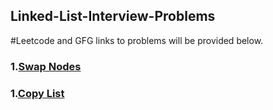 <h2>Linked-List-Interview-Problems</h2>
#Leetcode and GFG links to problems will be provided below.


<h3>1.<a href="https://leetcode.com/problems/swapping-nodes-in-a-linked-list">Swap Nodes</a></h3>
<h3>1.<a href="https://leetcode.com/problems/copy-list-with-random-pointer/">Copy List</a></h3>
